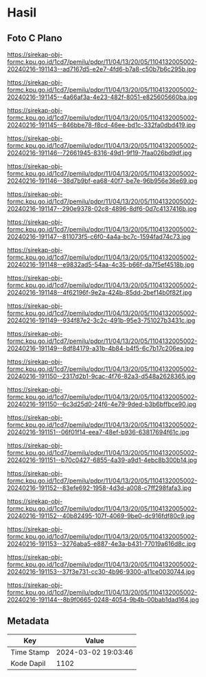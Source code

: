 # Hasil

## Foto C Plano

https://sirekap-obj-formc.kpu.go.id/1cd7/pemilu/pdpr/11/04/13/20/05/1104132005002-20240216-191143--ad7167d5-e2e7-4fd6-b7a8-c50b7b6c295b.jpg

https://sirekap-obj-formc.kpu.go.id/1cd7/pemilu/pdpr/11/04/13/20/05/1104132005002-20240216-191145--4a66af3a-4e23-482f-8051-e825605660ba.jpg

https://sirekap-obj-formc.kpu.go.id/1cd7/pemilu/pdpr/11/04/13/20/05/1104132005002-20240216-191145--846bbe78-f8cd-46ee-bd1c-332fa0dbd419.jpg

https://sirekap-obj-formc.kpu.go.id/1cd7/pemilu/pdpr/11/04/13/20/05/1104132005002-20240216-191146--72661945-8316-49d1-9f19-7faa026bd9df.jpg

https://sirekap-obj-formc.kpu.go.id/1cd7/pemilu/pdpr/11/04/13/20/05/1104132005002-20240216-191146--38d7b9bf-ea68-40f7-be7e-96b956e36e69.jpg

https://sirekap-obj-formc.kpu.go.id/1cd7/pemilu/pdpr/11/04/13/20/05/1104132005002-20240216-191147--290e9378-02c8-4896-8df6-0d7c4137416b.jpg

https://sirekap-obj-formc.kpu.go.id/1cd7/pemilu/pdpr/11/04/13/20/05/1104132005002-20240216-191147--811073f5-c6f0-4a4a-bc7c-1594fad74c73.jpg

https://sirekap-obj-formc.kpu.go.id/1cd7/pemilu/pdpr/11/04/13/20/05/1104132005002-20240216-191148--e9832ad5-54aa-4c35-b66f-da7f5ef4518b.jpg

https://sirekap-obj-formc.kpu.go.id/1cd7/pemilu/pdpr/11/04/13/20/05/1104132005002-20240216-191148--4f62196f-9e2a-424b-85dd-2bef14b0f82f.jpg

https://sirekap-obj-formc.kpu.go.id/1cd7/pemilu/pdpr/11/04/13/20/05/1104132005002-20240216-191149--934f87e2-3c2c-491b-95e3-751027b3431c.jpg

https://sirekap-obj-formc.kpu.go.id/1cd7/pemilu/pdpr/11/04/13/20/05/1104132005002-20240216-191149--8df84179-a31b-4b84-b4f5-6c7b17c206ea.jpg

https://sirekap-obj-formc.kpu.go.id/1cd7/pemilu/pdpr/11/04/13/20/05/1104132005002-20240216-191150--2317d2b1-9cac-4f76-82a3-d548a2628365.jpg

https://sirekap-obj-formc.kpu.go.id/1cd7/pemilu/pdpr/11/04/13/20/05/1104132005002-20240216-191150--6c3d25d0-24f6-4e79-9ded-b3b6bffbce90.jpg

https://sirekap-obj-formc.kpu.go.id/1cd7/pemilu/pdpr/11/04/13/20/05/1104132005002-20240216-191151--06f01f14-eea7-48ef-b936-63817694f61c.jpg

https://sirekap-obj-formc.kpu.go.id/1cd7/pemilu/pdpr/11/04/13/20/05/1104132005002-20240216-191151--b70c0427-6855-4a39-a9d1-4ebc8b300b14.jpg

https://sirekap-obj-formc.kpu.go.id/1cd7/pemilu/pdpr/11/04/13/20/05/1104132005002-20240216-191152--83efe692-1958-4d3d-a008-c7ff298fafa3.jpg

https://sirekap-obj-formc.kpu.go.id/1cd7/pemilu/pdpr/11/04/13/20/05/1104132005002-20240216-191152--40b82495-107f-4069-9be0-dc916fdf80c9.jpg

https://sirekap-obj-formc.kpu.go.id/1cd7/pemilu/pdpr/11/04/13/20/05/1104132005002-20240216-191153--3276aba5-e887-4e3a-b431-77019a616d8c.jpg

https://sirekap-obj-formc.kpu.go.id/1cd7/pemilu/pdpr/11/04/13/20/05/1104132005002-20240216-191153--37f3e731-cc30-4b96-9300-a11ce0030744.jpg

https://sirekap-obj-formc.kpu.go.id/1cd7/pemilu/pdpr/11/04/13/20/05/1104132005002-20240216-191144--8b9f0665-0248-4054-9b4b-00bab1dad164.jpg


## Metadata

| Key        | Value               |
| ---------- | ------------------- |
| Time Stamp | 2024-03-02 19:03:46 |
| Kode Dapil | 1102                |



